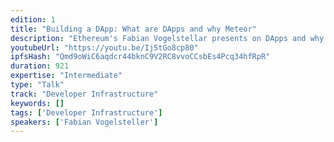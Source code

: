 ```yaml
---
edition: 1
title: "Building a DApp: What are DApps and why Meteor"
description: "Ethereum's Fabian Vogelstellar presents on DApps and why Meteor is awesome (https://www.meteor.com/)."
youtubeUrl: "https://youtu.be/Ij5tGo8cp80"
ipfsHash: "Qmd9oWiC6aqdcr44bknC9V2RC8vvoCCsbEs4Pcq34hfRpR"
duration: 921
expertise: "Intermediate"
type: "Talk"
track: "Developer Infrastructure"
keywords: []
tags: ['Developer Infrastructure']
speakers: ['Fabian Vogelsteller']
---
```

